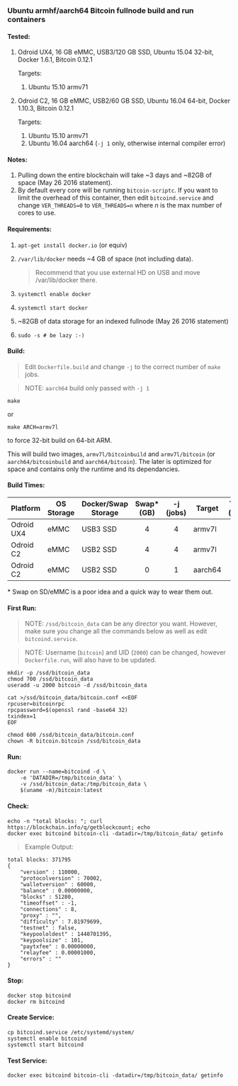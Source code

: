 ### Ubuntu armhf/aarch64 Bitcoin fullnode build and run containers

#### Tested:

1. Odroid UX4, 16 GB eMMC, USB3/120 GB SSD, Ubuntu 15.04 32-bit, Docker 1.6.1, Bitcoin 0.12.1

	Targets:
	
	1. Ubuntu 15.10 armv71 

1. Odroid C2, 16 GB eMMC, USB2/60 GB SSD, Ubuntu 16.04 64-bit, Docker 1.10.3, Bitcoin 0.12.1

	Targets:
	
	1. Ubuntu 15.10 armv71 
	2. Ubuntu 16.04 aarch64 (`-j 1` only, otherwise internal compiler error)


#### Notes:

1. Pulling down the entire blockchain will take ~3 days and ~82GB of space (May 26 2016 statement).
1. By default every core will be running `bitcoin-scriptc`.  If you want to limit the overhead of this container, then edit `bitcoind.service` and change `VER_THREADS=0` to `VER_THREADS=n` where *n* is the max number of cores to use.

#### Requirements:

1. `apt-get install docker.io` (or equiv)
1. `/var/lib/docker` needs ~4 GB of space (not including data).

	> Recommend that you use external HD on USB and move /var/lib/docker there.

1. `systemctl enable docker`
1. `systemctl start docker`
1. ~82GB of data storage for an indexed fullnode (May 26 2016 statement)
1. `sudo -s # be lazy :-)`

#### Build:

> Edit `Dockerfile.build` and change `-j` to the correct number of `make` jobs.

> NOTE: `aarch64` build only passed with `-j 1`

```
make
```

or

```
make ARCH=armv7l
```

to force 32-bit build on 64-bit ARM.

This will build two images, `armv7l/bitcoinbuild` and `armv7l/bitcoin` (or `aarch64/bitcoinbuild` and `aarch64/bitcoin`).  The later is optimized for space and contains only the runtime and its dependancies.

#### Build Times:

| Platform    | OS Storage   | Docker/Swap Storage | Swap\* (GB) | -j (jobs) | Target  | Time (min) |
|-------------|--------------|---------------------|:-----------:|:---------:|---------|-----------:|
| Odroid UX4  | eMMC         | USB3 SSD            | 4           |         4 | armv7l  |         72 |
| Odroid C2   | eMMC         | USB2 SSD            | 4           |         4 | armv7l  |         82 |
| Odroid C2   | eMMC         | USB2 SSD            | 0           |         1 | aarch64 |        144 |

\* Swap on SD/eMMC is a poor idea and a quick way to wear them out.

#### First Run:

> NOTE: `/ssd/bitcoin_data` can be any director you want.  However, make sure you change all the commands below as well as edit `bitcoind.service`.

> NOTE: Username (`bitcoin`) and UID (`2000`) can be changed, however `Dockerfile.run`, will also have to be updated.

```
mkdir -p /ssd/bitcoin_data
chmod 700 /ssd/bitcoin_data
useradd -u 2000 bitcoin -d /ssd/bitcoin_data

cat >/ssd/bitcoin_data/bitcoin.conf <<EOF
rpcuser=bitcoinrpc
rpcpassword=$(openssl rand -base64 32)
txindex=1
EOF

chmod 600 /ssd/bitcoin_data/bitcoin.conf
chown -R bitcoin.bitcoin /ssd/bitcoin_data
```

#### Run:

```
docker run --name=bitcoind -d \
    -e 'DATADIR=/tmp/bitcoin_data' \
    -v /ssd/bitcoin_data:/tmp/bitcoin_data \
    $(uname -m)/bitcoin:latest
```

#### Check:

```
echo -n "total blocks: "; curl https://blockchain.info/q/getblockcount; echo
docker exec bitcoind bitcoin-cli -datadir=/tmp/bitcoin_data/ getinfo
```

> Example Output:
```
total blocks: 371795
{
    "version" : 110000,
    "protocolversion" : 70002,
    "walletversion" : 60000,
    "balance" : 0.00000000,
    "blocks" : 51280,
    "timeoffset" : -1,
    "connections" : 8,
    "proxy" : "",
    "difficulty" : 7.81979699,
    "testnet" : false,
    "keypoololdest" : 1440701395,
    "keypoolsize" : 101,
    "paytxfee" : 0.00000000,
    "relayfee" : 0.00001000,
    "errors" : ""
}
```

#### Stop:
```
docker stop bitcoind
docker rm bitcoind
```

#### Create Service:
```
cp bitcoind.service /etc/systemd/system/
systemctl enable bitcoind
systemctl start bitcoind
```

#### Test Service:
```
docker exec bitcoind bitcoin-cli -datadir=/tmp/bitcoin_data/ getinfo
```

